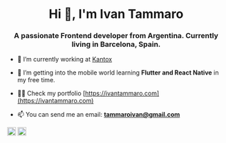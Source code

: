 <h1 align="center">Hi 👋, I'm Ivan Tammaro</h1>
<h3 align="center">A passionate Frontend developer from Argentina. Currently living in Barcelona, Spain.</h3>

- 🔭 I’m currently working at [Kantox](https://www.kantox.com/)

- 🌱 I’m getting into the mobile world learning **Flutter and React Native** in my free time. 

- 👨‍💻 Check my portfolio [https://ivantammaro.com](https://ivantammaro.com)

- 📫 You can send me an email: **tammaroivan@gmail.com**

<a href="https://twitter.com/tammaroivan" target="blank"><img align="center" src="https://cdn.jsdelivr.net/npm/simple-icons@3.0.1/icons/twitter.svg" alt="tammaroivan" height="20" width="20" /></a>
<a href="https://linkedin.com/in/ivantammaro" target="blank"><img align="center" src="https://cdn.jsdelivr.net/npm/simple-icons@3.0.1/icons/linkedin.svg" alt="ivantammaro" height="20" width="20" /></a>
</p>

